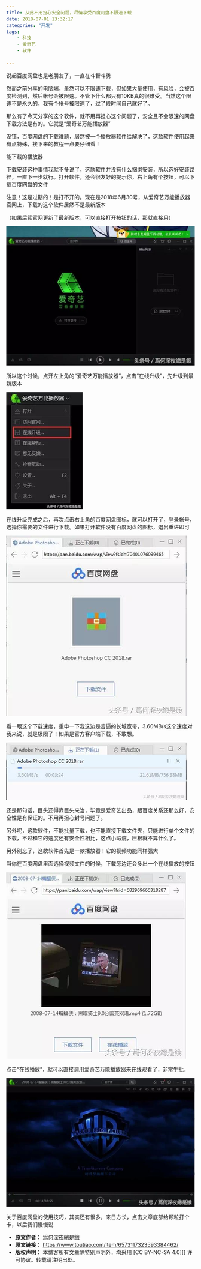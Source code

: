 ```yaml
---
title: 从此不用担心安全问题，尽情享受百度网盘不限速下载
date: 2018-07-01 13:32:17
categories: "开发"
tags:
	- 科技
	- 爱奇艺
	- 软件

---
```


说起百度网盘也是老朋友了，一直在斗智斗勇

然而之前分享的电脑端，虽然可以不限速下载，但如果大量使用，有风险，会被百度检测到，然后帐号会被限速。不管下什么都只有10KB真的很难受。当然这个限速不是永久的，我有个帐号被限速了，过了段时间自己就好了。

那么有了今天分享的这个软件，就不用再担心这个问题了，安全且不会限速的网盘下载方法是有的。它就是“爱奇艺万能播放器”

没错，百度网盘的下载难题，居然被一个播放器软件给解决了，这款软件使用起来有点特殊，接下来的教程一点要仔细看！

能下载的播放器

下载安装这种事情我就不多说了，这款软件并没有什么捆绑安装，所以选好安装路径，一直下一步就行。打开软件，还会很友好的提示你，右上角有个按钮，可以下载百度网盘的文件

注意！这是过期的！是打不开的。现在是2018年6月30号，从爱奇艺万能播放器官网上，下载的这个软件居然不是最新版本

（如果后续官网更新了最新版本，可以直接打开按钮的话，那就直接用）

![从此不用担心安全问题，尽情享受百度网盘不限速下载][AVMV-QYYU-EEIQ.jpg]

所以这个时候，点开左上角的“爱奇艺万能播放器”，点击“在线升级”，先升级到最新版本

![从此不用担心安全问题，尽情享受百度网盘不限速下载][B2MN-YNER-BQBE.jpg]

在线升级完成之后，再次点击右上角的百度网盘图标，就可以打开了，登录帐号，选择你需要的文件进行下载。如果打开软件没有百度网盘的图标，退出重进即可

![从此不用担心安全问题，尽情享受百度网盘不限速下载][RVFU-INYE-U6BF.jpg]

看一眼这个下载速度，重申一下我这边是苦逼的长城宽带，3.60MB/s这个速度对我来说，就是极限了！如果是官方客户端下载，不敢想。

![从此不用担心安全问题，尽情享受百度网盘不限速下载][6FER-RFEU-REMV.jpg]

还是那句话，巨头还得靠巨头来治，毕竟是爱奇艺出品，跟百度关系还那么好，安全性是有保证的。不用再担心封号问题了。

另外呢，这款软件，不能批量下载，也不能直接下载文件夹，只能进行单个文件的下载，不过和它的速度还有安全性相比，这点小瑕疵，压根就不算什么了。

另外别忘了，这款软件首先是一款播放器！它的视频功能同样强大

当你在百度网盘里面选择视频文件的时候，下载旁边还会多出一个在线播放的按钮

![从此不用担心安全问题，尽情享受百度网盘不限速下载][BJ3M-FRFN-Q263.jpg]

点击“在线播放”，就可以直接调用爱奇艺万能播放器来在线观看了，非常牛批。

![从此不用担心安全问题，尽情享受百度网盘不限速下载][I3IQ-BUYN-QF2U.jpg]

关于百度网盘的使用技巧，其实还有很多，来日方长，点击文章底部给颗粒打个卡，以后我们慢慢说


[AVMV-QYYU-EEIQ.jpg]: static/resources/crawler/AVMV-QYYU-EEIQ.jpg
[B2MN-YNER-BQBE.jpg]: static/resources/crawler/B2MN-YNER-BQBE.jpg
[RVFU-INYE-U6BF.jpg]: static/resources/crawler/RVFU-INYE-U6BF.jpg
[6FER-RFEU-REMV.jpg]: static/resources/crawler/6FER-RFEU-REMV.jpg
[BJ3M-FRFN-Q263.jpg]: static/resources/crawler/BJ3M-FRFN-Q263.jpg
[I3IQ-BUYN-QF2U.jpg]: static/resources/crawler/I3IQ-BUYN-QF2U.jpg
 *  **原文作者：** 爲何深夜總是餓
 *  **原文链接：** https://www.toutiao.com/item/6573117323593384462/
 *  **版权声明：** 本博客所有文章除特别声明外，均采用 [CC BY-NC-SA 4.0][] 许可协议。转载请注明出处。
